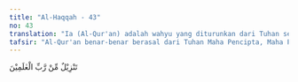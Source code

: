 ```yaml
---
title: "Al-Haqqah - 43"
no: 43
translation: "Ia (Al-Qur'an) adalah wahyu yang diturunkan dari Tuhan seluruh alam. "
tafsir: "Al-Qur'an benar-benar berasal dari Tuhan Maha Pencipta, Maha Pengatur, Maha Penjaga dan Maha Menguasai seluruh alam."
---
```


تَنْزِيْلٌ مِّنْ رَّبِّ الْعٰلَمِيْنَ 
